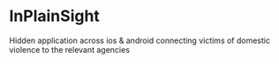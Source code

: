 # InPlainSight
Hidden application across ios &amp; android connecting victims of domestic violence to the relevant agencies
